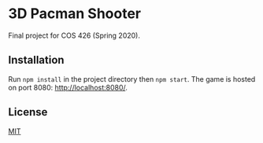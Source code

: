 # 3D Pacman Shooter

Final project for COS 426 (Spring 2020).

## Installation
Run `npm install` in the project directory then `npm start`.
The game is hosted on port 8080: [http://localhost:8080/](http://localhost:8080/).

## License
[MIT](./LICENSE)